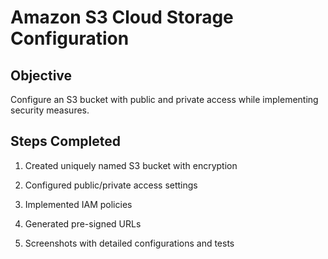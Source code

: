 # Amazon S3 Cloud Storage Configuration

## Objective
Configure an S3 bucket with public and private access while implementing security measures.

## Steps Completed
1. Created uniquely named S3 bucket with encryption

2. Configured public/private access settings

3. Implemented IAM policies

4. Generated pre-signed URLs

5. Screenshots with detailed configurations and tests